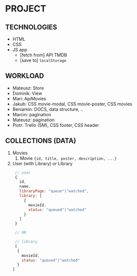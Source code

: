 # PROJECT

## TECHNOLOGIES

- HTML
- CSS
- JS app
  - [fetch from] API TMDB
  - [save to] `localStorage`

## WORKLOAD
- Mateusz: Store
- Dominik: View
- Mari: ApiMovies
- Jakub: CSS movie-modal, CSS movie-poster, CSS movies
- Beniamin: DOCS, data structure, ..
- Marcin: pagination
- Mateusz: pagination
- Piotr: Trello (SM), CSS footer, CSS header

## COLLECTIONS (DATA)

1. Movies
   1. Movie `{id, title, poster, description, ...}`
2. User (with Library) or Library
   ```js
    // user
    { 
      id, 
      name,
      libraryPage: "queue"|"watched",
      library: [ 
        { 
          movieId, 
          status: "queued"|"watched"
        } 
      ] 
    } 

    // OR

    // library
    [ 
     { 
       movieId, 
       status: "queued"|"watched"
     } 
   ] 
   ```
